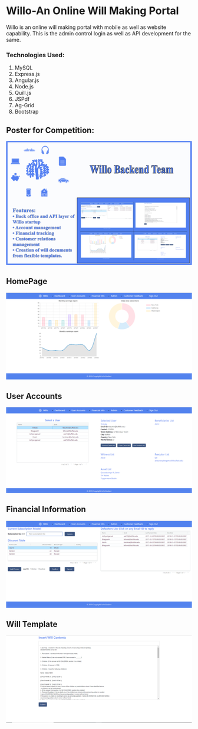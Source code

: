 # Willo-An Online Will Making Portal
Willo is an online will making portal with mobile as well as website capability. This is the admin control login as well as API development for the same.

### Technologies Used:
1. MySQL
2. Express.js
3. Angular.js
4. Node.js
5. Quill.js
6. JSPdf
7. Ag-Grid
8. Bootstrap

## Poster for Competition: 
![Poster](https://github.com/BhagyashriT/Willo-AnOnlineWillMakingPortal/blob/master/Willo_BackendTeam_Poster.jpg)

## HomePage

![Home](https://github.com/BhagyashriT/Willo-AnOnlineWillMakingPortal/blob/master/willo1.png)

## User Accounts
![User Accounts](https://github.com/BhagyashriT/Willo-AnOnlineWillMakingPortal/blob/master/Willo2.PNG)

## Financial Information
![Financial Information](https://github.com/BhagyashriT/Willo-AnOnlineWillMakingPortal/blob/master/Willo3.PNG)

## Will Template
![Will Template](https://github.com/BhagyashriT/Willo-AnOnlineWillMakingPortal/blob/master/Willo4.PNG)


